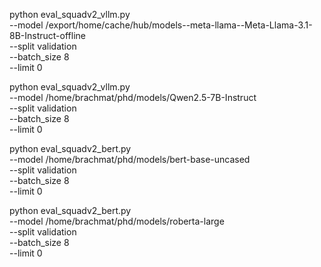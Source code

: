python eval_squadv2_vllm.py \
  --model /export/home/cache/hub/models--meta-llama--Meta-Llama-3.1-8B-Instruct-offline \
  --split validation \
  --batch_size  8 \
  --limit 0


python eval_squadv2_vllm.py \
  --model /home/brachmat/phd/models/Qwen2.5-7B-Instruct \
  --split validation \
  --batch_size  8 \
  --limit 0


python eval_squadv2_bert.py \
  --model /home/brachmat/phd/models/bert-base-uncased \
  --split validation \
  --batch_size  8 \
  --limit 0

python eval_squadv2_bert.py \
  --model /home/brachmat/phd/models/roberta-large \
  --split validation \
  --batch_size  8 \
  --limit 0

  